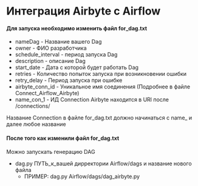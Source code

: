 # Интеграция Airbyte с Airflow 

#### Для запуска необходимо изменить файл for_dag.txt 
* nameDag - Название вашего Dag
* owner - ФИО разработчика 
* schedule_interval - период запуска Dag 
* description - описание Dag
* start_date - Дата с которой будет работать Dag
* retries - Количество попыток запуска при возникновении ошибки 
* retry_delay - Период запуска при ошибке 
* airbyte_conn_id - Уникальное имя соединения (Подробнее в файле Connect_Airflow_Airbyte)
* name_con_1 - ИД Connection Airbyte находится в URl после /connections/

Название Connection в файле for_dag.txt должно начинаться с name_ и далее
любое название 

#### После того как изменили файл for_dag.txt
Можно запускать генерацию DAG 
* dag.py ПУТЬ_к_вашей дирректории Airflow/dags и название нового файла
  * ПРИМЕР: dag.py Airflow/dags/dag_airbyte.py

